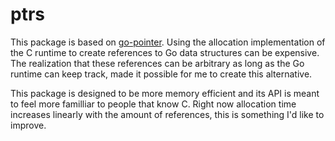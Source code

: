 # ptrs

This package is based on [go-pointer](https://github.com/mattn/go-pointer/).
Using the allocation implementation of the C runtime to create references to Go
data structures can be expensive. The realization that these references can be
arbitrary as long as the Go runtime can keep track, made it possible for me to
create this alternative.

This package is designed to be more memory efficient and its API is meant to
feel more familliar to people that know C. Right now allocation time increases
linearly with the amount of references, this is something I'd like to improve.